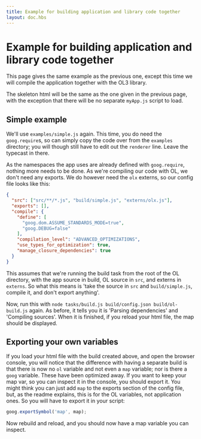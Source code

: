 ```yaml
---
title: Example for building application and library code together
layout: doc.hbs
---
```


# Example for building application and library code together
This page gives the same example as the previous one, except this time we will compile the application together with the OL3 library.

The skeleton html will be the same as the one given in the previous page, with the exception that there will be no separate `myApp.js` script to load.

## Simple example
We'll use `examples/simple.js` again. This time, you do need the `goog.require`s, so can simply copy the code over from the `examples` directory; you will though still have to edit out the `renderer` line. Leave the typecast in there.

As the namespaces the app uses are already defined with `goog.require`, nothing more needs to be done. As we're compiling our code with OL, we don't need any exports. We do however need the `olx` externs, so our config file looks like this:

```json
{
  "src": ["src/**/*.js", "build/simple.js", "externs/olx.js"],
  "exports": [],
  "compile": {
    "define": [
      "goog.dom.ASSUME_STANDARDS_MODE=true",
      "goog.DEBUG=false"
    ],
    "compilation_level": "ADVANCED_OPTIMIZATIONS",
    "use_types_for_optimization": true,
    "manage_closure_dependencies": true
  }
}
```

This assumes that we're running the build task from the root of the OL directory, with the app source in build, OL source in `src`, and externs in `externs`. So what this means is 'take the source in `src` and `build/simple.js`, compile it, and don't export anything'.

Now, run this with `node tasks/build.js build/config.json build/ol-build.js` again. As before, it tells you it is 'Parsing dependencies' and 'Compiling sources'. When it is finished, if you reload your html file, the map should be displayed.

## Exporting your own variables
If you load your html file with the build created above, and open the browser console, you will notice that the difference with having a separate build is that there is now no `ol` variable and not even a `map` variable; nor is there a `goog` variable. These have been optimized away. If you want to keep your map var, so you can inspect it in the console, you should export it. You might think you can just add `map` to the exports section of the config file, but, as the readme explains, this is for the OL variables, not application ones. So you will have to export it in your script:
```js
goog.exportSymbol('map', map);
```
Now rebuild and reload, and you should now have a map variable you can inspect.

